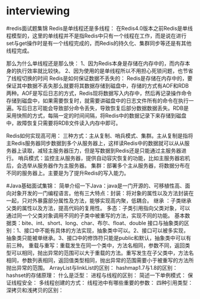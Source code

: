 # interviewing
#redis面试题集锦
Redis是单线程还是多线程：
    在Redis4.0版本之前Redis是单线程模型的，这里的单线程并不是指Redis中只有一个线程在工作，而是说在进行set与get操作时是有一个线程完成的，而Redis的持久化、集群同步等还是有其他线程完成。
   
那么为什么单线程还是那么快：
    1、因为Redis本身是存储在内存中的，而内存本身的执行效率就比较快。 2、因为使用的是单线程所以不用担心死锁问题，也节省了线程切换的时间
Redis是如何保证数据不丢失的：
    Redis是存储在内存中的，要保证其中数据不丢失那么就要将其数据存储到磁盘中，存储的方式有AOF和RDB两种。AOF是写后日志的方式，Redis现将数据写入内存中，然后再记录操作命令存储到磁盘中，如果需要恢复时，就需要讲磁盘中的日志文件所有的命令在执行一遍。写后日志可能会导致部分命令丢失，导致恢复后部分数据数据丢失。RDB是采用快照的方式，每隔一定的时间间隔，将Redis中的数据记录下来存储到磁盘中，故障恢复只需要将RDB文件读入内存中即可。

Redis如何实现高可用：
    三种方式：主从复制、哨兵模式、集群。主从复制是指将主Redis服务器同步数据到多个从服务器上，这样读Redis中的数据就可以从从服务器上读取，减轻主服务器压力，但是写数据到Redis还是只能通过主服务器进行。  哨兵模式：监控主从服务器，提供自动容灾恢复的功能，比如主服务器宕机后，会选举从服务器作为主服务器。  集群：部署多个主从服务器，将数据分布在不同的服务器上。主要是为了提升Redis的写入能力。






#Java基础面试集锦：
简单介绍一下Java：java是一门开源的、可移植性高、面向对象开发的一门编程语言。他有三大特点：封装：将对象的属性以及方法封装在一起，只对外暴露部分属性及方法，能够实现高内聚，低耦合。   继承 ：子类继承父类的属性以及方法，提高代码的复用性。 多态：子类引用指向父类对象，可以通过同一个父类对象调用不同的子类中被重写的方法，实现不同的功能。
基本数据类：bite、int、short、long、char、布尔、float、double
接口与抽象类的区别：1、接口中不能有具体的方法实现，抽象类中可以。2、接口可以被多实现，抽象类只能被单继承。3、接口中的修饰符只能是public和默认，抽象类中可以有前三种。
重载与重写：重载发生在同一个类中，方法名相同，参数不同，返回类型可以相同，抛出异常的范围可以大于重载的方法。重写发生在子父类中，方法名相同，参数列表相同，返回值类型相同，抛出异常的范围需要小于被重写的方法所抛出异常的范围。
ArrayList与linkList的区别：
hashmap1.7与1.8的区别：
hashset的存储原理：
什么是泛型：
进程与线程的区别：
简述一下单例模式：
保证线程安全：
多线程创建的方式：
线程池中有哪些重要的参数：
四种引用类型：
深拷贝和浅拷贝的区别：



